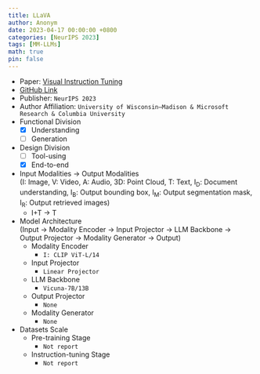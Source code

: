 ```yaml
---
title: LLaVA
author: Anonym
date: 2023-04-17 00:00:00 +0800
categories: [NeurIPS 2023]
tags: [MM-LLMs]
math: true
pin: false
---
```


- Paper: [Visual Instruction Tuning](https://arxiv.org/abs/2304.08485)
- [GitHub Link](https://llava-vl.github.io)
- Publisher: `NeurIPS 2023`
- Author Affiliation: `University of Wisconsin–Madison & Microsoft Research & Columbia University`
- Functional Division
  + [x] Understanding
  + [ ] Generation
- Design Division
  + [ ] Tool-using
  + [x] End-to-end
- Input Modalities $\rightarrow$ Output Modalities <br />(I: Image, V: Video, A: Audio, 3D: Point Cloud, T: Text, I<sub>D</sub>: Document understanding, I<sub>B</sub>: Output bounding box, I<sub>M</sub>: Output segmentation mask, I<sub>R</sub>: Output retrieved images)
  + I+T $\rightarrow$ T
- Model Architecture <br />(Input $\rightarrow$ Modality Encoder $\rightarrow$ Input Projector $\rightarrow$ LLM Backbone $\rightarrow$ Output Projector $\rightarrow$ Modality Generator $\rightarrow$ Output)
  + Modality Encoder
    * `I: CLIP ViT-L/14`
  + Input Projector
    * `Linear Projector`
  + LLM Backbone
    * `Vicuna-7B/13B`
  + Output Projector
    * `None`
  + Modality Generator
    * `None`
- Datasets Scale
  + Pre-training Stage
    * `Not report`
  + Instruction-tuning Stage
    * `Not report`
